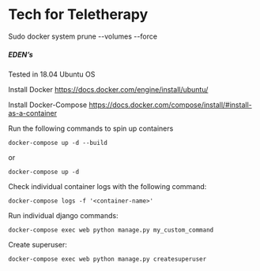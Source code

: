 # Tech for Teletherapy


Sudo docker system prune --volumes --force

##### EDEN’s

Tested in 18.04 Ubuntu OS

Install Docker
https://docs.docker.com/engine/install/ubuntu/  

Install Docker-Compose
https://docs.docker.com/compose/install/#install-as-a-container  

Run the following commands to spin up containers

```shell
docker-compose up -d --build
```
or
```shell
docker-compose up -d
```

Check individual container logs with the following command:

```shell
docker-compose logs -f '<container-name>'
```

Run individual django commands:

```shell
docker-compose exec web python manage.py my_custom_command
```

Create superuser:

```shell
docker-compose exec web python manage.py createsuperuser
```



